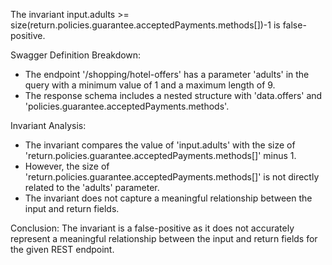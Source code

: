 The invariant input.adults >= size(return.policies.guarantee.acceptedPayments.methods[])-1 is false-positive.

Swagger Definition Breakdown:
- The endpoint '/shopping/hotel-offers' has a parameter 'adults' in the query with a minimum value of 1 and a maximum length of 9.
- The response schema includes a nested structure with 'data.offers' and 'policies.guarantee.acceptedPayments.methods'.

Invariant Analysis:
- The invariant compares the value of 'input.adults' with the size of 'return.policies.guarantee.acceptedPayments.methods[]' minus 1.
- However, the size of 'return.policies.guarantee.acceptedPayments.methods[]' is not directly related to the 'adults' parameter.
- The invariant does not capture a meaningful relationship between the input and return fields.

Conclusion: The invariant is a false-positive as it does not accurately represent a meaningful relationship between the input and return fields for the given REST endpoint.
